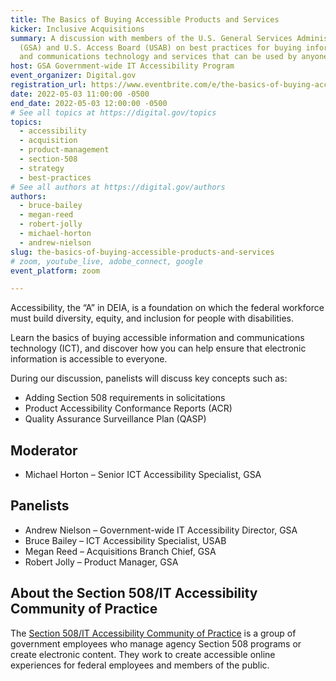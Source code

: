 ```yaml
---
title: The Basics of Buying Accessible Products and Services
kicker: Inclusive Acquisitions
summary: A discussion with members of the U.S. General Services Administration
  (GSA) and U.S. Access Board (USAB) on best practices for buying information
  and communications technology and services that can be used by anyone.
host: GSA Government-wide IT Accessibility Program
event_organizer: Digital.gov
registration_url: https://www.eventbrite.com/e/the-basics-of-buying-accessible-products-and-services-tickets-321499663147
date: 2022-05-03 11:00:00 -0500
end_date: 2022-05-03 12:00:00 -0500
# See all topics at https://digital.gov/topics
topics:
  - accessibility
  - acquisition
  - product-management
  - section-508
  - strategy
  - best-practices
# See all authors at https://digital.gov/authors
authors:
  - bruce-bailey
  - megan-reed
  - robert-jolly
  - michael-horton
  - andrew-nielson
slug: the-basics-of-buying-accessible-products-and-services
# zoom, youtube_live, adobe_connect, google
event_platform: zoom

---
```


Accessibility, the “A” in DEIA, is a foundation on which the federal workforce must build diversity, equity, and inclusion for people with disabilities. 

Learn the basics of buying accessible information and communications technology (ICT), and discover how you can help ensure that electronic information is accessible to everyone. 

During our discussion, panelists will discuss key concepts such as:

* Adding Section 508 requirements in solicitations
* Product Accessibility Conformance Reports (ACR) 
* Quality Assurance Surveillance Plan (QASP)

## Moderator

* Michael Horton – Senior ICT Accessibility Specialist, GSA

## Panelists

* Andrew Nielson – Government-wide IT Accessibility Director, GSA
* Bruce Bailey – ICT Accessibility Specialist, USAB
* Megan Reed – Acquisitions Branch Chief, GSA
* Robert Jolly – Product Manager, GSA

## About the Section 508/IT Accessibility Community of Practice

The [Section 508/IT Accessibility Community of Practice](https://www.section508.gov/manage/join-the-508-community/) is a group of government employees who manage agency Section 508 programs or create electronic content. They work to create accessible online experiences for federal employees and members of the public.
